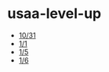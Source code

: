 # usaa-level-up

- [10/31](https://github.com/katiehoesley/usaa-level-up/blob/master/data-structures.md)
- [1/1](https://github.com/katiehoesley/usaa-level-up/blob/master/higher-order-functions.md)
- [1/5](https://github.com/katiehoesley/usaa-level-up/blob/master/code-practice.md)
- [1/6](https://github.com/katiehoesley/usaa-level-up/blob/master/code-practice-2.md)
